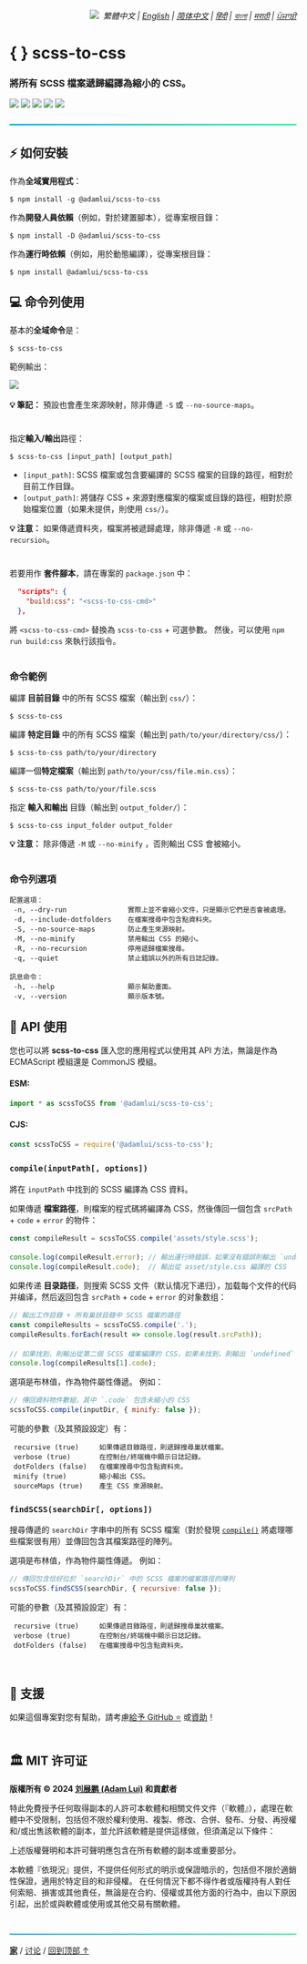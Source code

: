 <div align="right">
    <h6>
        <picture>
            <source type="image/svg+xml" media="(prefers-color-scheme: dark)" srcset="https://raw.githubusercontent.com/adamlui/js-utils/main/docs/images/earth-icon/white/icon32.svg">
            <img height=14 src="https://raw.githubusercontent.com/adamlui/js-utils/main/docs/images/earth-icon/black/icon32.svg">
        </picture>
        &nbsp;繁體中文 |
        <a href="../..#readme">English</a> |
        <a href="../zh-cn#readme">简体中文</a> |
        <a href="../hi#readme">हिंदी</a> |
        <a href="../bn#readme">বাংলা</a> |
        <a href="../mr#readme">मराठी</a> |
        <a href="../pa#readme">ਪੰਜਾਬੀ</a>
    </h6>
</div>

# { } scss-to-css

### 將所有 SCSS 檔案遞歸編譯為縮小的 CSS。

<a href="https://www.npmjs.com/package/@adamlui/scss-to-css"><img height=31 src="https://img.shields.io/npm/dt/%40adamlui%2Fscss-to-css?label=%E4%B8%8B%E8%BC%89&logo=npm&color=af68ff&logoColor=white&labelColor=464646&style=for-the-badge"></a>
<a href="#%EF%B8%8F-mit-%E8%AE%B8%E5%8F%AF%E8%AF%81"><img height=31 src="https://img.shields.io/badge/許可證-MIT-orange.svg?logo=internetarchive&logoColor=white&labelColor=464646&style=for-the-badge"></a>
<a href="https://www.npmjs.com/package/@adamlui/scss-to-css?activeTab=versions"><img height=31 src="https://img.shields.io/badge/最新版本-1.7.0-44cc11.svg?logo=icinga&logoColor=white&labelColor=464646&style=for-the-badge"></a>
<a href="https://www.npmjs.com/package/@adamlui/scss-to-css?activeTab=code"><img height=31 src="https://img.shields.io/npm/unpacked-size/%40adamlui%2Fscss-to-css?label=%E6%8B%86%E5%B0%81%E5%B0%BA%E5%AF%B8&style=for-the-badge&logo=ebox&logoColor=white&color=blue&labelColor=464646"></a>
<a href="https://sonarcloud.io/component_measures?metric=new_vulnerabilities&id=adamlui_js-utils:scss-to-css/scss-to-css.js"><img height=31 src="https://img.shields.io/badge/dynamic/json?url=https%3A%2F%2Fsonarcloud.io%2Fapi%2Fmeasures%2Fcomponent%3Fcomponent%3Dadamlui_js-utils%3Ascss-to-css%2Fscss-to-css.js%26metricKeys%3Dvulnerabilities&query=%24.component.measures.0.value&style=for-the-badge&logo=sonarcloud&logoColor=white&labelColor=464646&label=%E6%BC%8F%E6%B4%9E&color=gold"></a>

<img height=8px width="100%" src="https://github.com/adamlui/js-utils/blob/main/docs/images/aqua-separator.png">

## ⚡ 如何安裝

作為**全域實用程式**：

```
$ npm install -g @adamlui/scss-to-css
```

作為**開發人員依賴**（例如，對於建置腳本），從專案根目錄：

```
$ npm install -D @adamlui/scss-to-css
```

作為**運行時依賴**（例如，用於動態編譯），從專案根目錄：

```
$ npm install @adamlui/scss-to-css
```

## 💻 命令列使用

基本的**全域命令**是：

```
$ scss-to-css
```

範例輸出：

<img src="https://github.com/adamlui/js-utils/blob/main/scss-to-css/media/images/sample-output.png">

**💡 筆記：** 預設也會產生來源映射，除非傳遞 `-S` 或 `--no-source-maps`。

#

指定**輸入/輸出**路徑：
   
```
$ scss-to-css [input_path] [output_path]
```

- `[input_path]`: SCSS 檔案或包含要編譯的 SCSS 檔案的目錄的路徑，相對於目前工作目錄。
- `[output_path]`: 將儲存 CSS + 來源對應檔案的檔案或目錄的路徑，相對於原始檔案位置（如果未提供，則使用 `css/`）。

**💡 注意：** 如果傳遞資料夾，檔案將被遞歸處理，除非傳遞 `-R` 或 `--no-recursion`。

#

若要用作 **套件腳本**，請在專案的 `package.json` 中：

```json
  "scripts": {
    "build:css": "<scss-to-css-cmd>"
  },
```

將 `<scss-to-css-cmd>` 替換為 `scss-to-css` + 可選參數。 然後，可以使用 `npm run build:css` 來執行該指令。
<br><br>

### 命令範例

編譯 **目前目錄** 中的所有 SCSS 檔案（輸出到 `css/`）：

```
$ scss-to-css
```

編譯 **特定目錄** 中的所有 SCSS 檔案（輸出到 `path/to/your/directory/css/`）：

```
$ scss-to-css path/to/your/directory
```

編譯一個**特定檔案**（輸出到 `path/to/your/css/file.min.css`）：

```
$ scss-to-css path/to/your/file.scss
```

指定 **輸入和輸出** 目錄（輸出到 `output_folder/`）：

```
$ scss-to-css input_folder output_folder
```

**💡 注意：** 除非傳遞 `-M` 或 `--no-minify` ，否則輸出 CSS 會被縮小。
<br><br>

### 命令列選項

```
配置選項：
 -n, --dry-run               實際上並不會縮小文件，只是顯示它們是否會被處理。
 -d, --include-dotfolders    在檔案搜尋中包含點資料夾。
 -S, --no-source-maps        防止產生來源映射。
 -M, --no-minify             禁用輸出 CSS 的縮小。
 -R, --no-recursion          停用遞歸檔案搜尋。
 -q, --quiet                 禁止錯誤以外的所有日誌記錄。

訊息命令：
 -h, --help                  顯示幫助畫面。
 -v, --version               顯示版本號。
```

## 🔌 API 使用

您也可以將 **scss-to-css** 匯入您的應用程式以使用其 API 方法，無論是作為 ECMAScript 模組還是 CommonJS 模組。

#### ESM:

```js
import * as scssToCSS from '@adamlui/scss-to-css';
```

#### CJS:

```js
const scssToCSS = require('@adamlui/scss-to-css');
```

### `compile(inputPath[, options])`

將在 `inputPath` 中找到的 SCSS 編譯為 CSS 資料。

如果傳遞 **檔案路徑**，則檔案的程式碼將編譯為 CSS，然後傳回一個包含 `srcPath` + `code` + `error` 的物件：

```js
const compileResult = scssToCSS.compile('assets/style.scss');

console.log(compileResult.error); // 輸出運行時錯誤，如果沒有錯誤則輸出 `undefined`
console.log(compileResult.code);  // 輸出從 asset/style.css 編譯的 CSS
```

如果传递 **目录路径**，则搜索 SCSS 文件（默认情况下递归），加载每个文件的代码并编译，然后返回包含 `srcPath` + `code` + `error` 的对象数组：

```js
// 輸出工作目錄 + 所有巢狀目錄中 SCSS 檔案的路徑
const compileResults = scssToCSS.compile('.');
compileResults.forEach(result => console.log(result.srcPath));

// 如果找到，則輸出從第二個 SCSS 檔案編譯的 CSS，如果未找到，則輸出 `undefined`
console.log(compileResults[1].code);
```

選項是布林值，作為物件屬性傳遞。 例如：

```js
// 傳回資料物件數組，其中 `.code` 包含未縮小的 CSS
scssToCSS.compile(inputDir, { minify: false });
```

可能的參數（及其預設設定）有：

```
 recursive (true)     如果傳遞目錄路徑，則遞歸搜尋巢狀檔案。
 verbose (true)       在控制台/終端機中顯示日誌記錄。
 dotFolders (false)   在檔案搜尋中包含點資料夾。
 minify (true)        縮小輸出 CSS。
 sourceMaps (true)    產生 CSS 來源映射。
```

### `findSCSS(searchDir[, options])`

搜尋傳遞的 `searchDir` 字串中的所有 SCSS 檔案（對於發現 [`compile()`](#compileinputpath-options) 將處理哪些檔案很有用）並傳回包含其檔案路徑的陣列。

選項是布林值，作為物件屬性傳遞。 例如：

```js
// 傳回包含恰好位於 `searchDir` 中的 SCSS 檔案的檔案路徑的陣列
scssToCSS.findSCSS(searchDir, { recursive: false });
```

可能的參數（及其預設設定）有：

```
 recursive (true)     如果傳遞目錄路徑，則遞歸搜尋巢狀檔案。
 verbose (true)       在控制台/終端機中顯示日誌記錄。
 dotFolders (false)   在檔案搜尋中包含點資料夾。
```

<br>

## 💖 支援

如果這個專案對您有幫助，請考慮[給予 GitHub ⭐](https://github.com/adamlui/js-utils) 或[資助](https://github.com/sponsors/adamlui)！
<br><br>

## 🏛️ MIT 许可证

**版權所有 © 2024 [刘展鹏 (Adam Lui)](https://github.com/adamlui) 和貢獻者**

特此免費授予任何取得副本的人許可本軟體和相關文件文件（『軟體』），處理在軟體中不受限制，包括但不限於權利使用、複製、修改、合併、發布、分發、再授權和/或出售該軟體的副本，並允許該軟體是提供這樣做，但須滿足以下條件：

上述版權聲明和本許可聲明應包含在所有軟體的副本或重要部分。

本軟體『依現況』提供，不提供任何形式的明示或保證暗示的，包括但不限於適銷性保證，適用於特定目的和非侵權。 在任何情況下都不得作者或版權持有人對任何索賠、損害或其他責任，無論是在合約、侵權或其他方面的行為中，由以下原因引起，出於或與軟體或使用或其他交易有關軟體。

<br>

<img height=6px width="100%" src="https://raw.githubusercontent.com/adamlui/js-utils/main/docs/images/aqua-separator.png">

<a href="https://github.com/adamlui/js-utils">**家**</a> /
<a href="https://github.com/adamlui/js-utils/discussions">讨论</a> /
<a href="#--scss-to-css">回到顶部 ↑</a>
